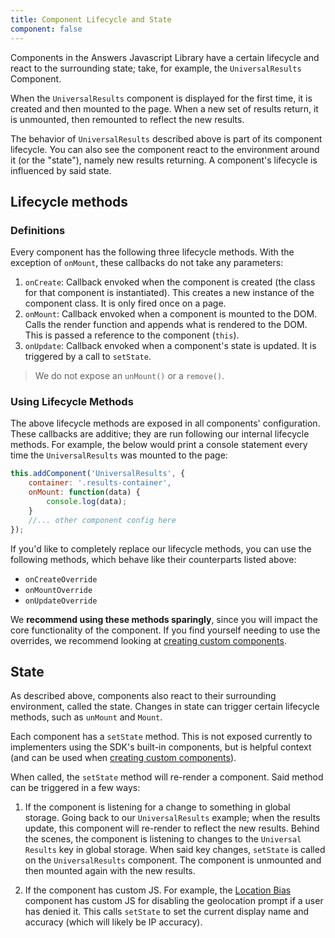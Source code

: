 ```yaml
---
title: Component Lifecycle and State
component: false
---
```


Components in the Answers Javascript Library have a certain lifecycle and react to the surrounding state; take, for example, the `UniversalResults` Component.

When the `UniversalResults` component is displayed for the first time, it is created and then mounted to the page. When a new set of results return, it is unmounted, then remounted to reflect the new results. 

The behavior of `UniversalResults` described above is part of its component lifecycle. You can also see the component react to the environment around it (or the "state"), namely new results returning. A component's lifecycle is influenced by said state. 

## Lifecycle methods

### Definitions
Every component has the following three lifecycle methods. With the exception of `onMount`, these callbacks do not take any parameters:

1. `onCreate`: Callback envoked when the component is created (the class for that component is instantiated). This creates a new instance of the component class. It is only fired once on a page. 
2. `onMount`: Callback envoked when a component is mounted to the DOM. Calls the render function and appends what is rendered to the DOM. This is passed a reference to the component (`this`).
3. `onUpdate`: Callback envoked when a component's state is updated. It is triggered by a call to `setState`.

> We do not expose an `unMount()` or a `remove()`.

### Using Lifecycle Methods
The above lifecycle methods are exposed in all components' configuration. These callbacks are additive; they are run following our internal lifecycle methods. For example, the below would print a console statement every time the `UniversalResults` was mounted to the page:

```js
this.addComponent('UniversalResults', {
    container: '.results-container',
    onMount: function(data) {
        console.log(data);
    }
    //... other component config here
});
```

If you'd like to completely replace our lifecycle methods, you can use the following methods, which behave like their counterparts listed above:
- `onCreateOverride`
- `onMountOverride`
- `onUpdateOverride`

We **recommend using these methods sparingly**, since you will impact the core functionality of the component. If you find yourself needing to use the overrides, we recommend looking at [creating custom components](../custom-components).


## State
As described above, components also react to their surrounding environment, called the state. Changes in state can trigger certain lifecycle methods, such  as `unMount` and `Mount`.

Each component has a `setState` method. This is not exposed currently to implementers using the SDK's built-in components, but is helpful context (and can be used when [creating custom components](../custom-components)).

When called, the `setState` method will re-render a component. Said method can be triggered in a few ways: 

1. If the component is listening for a change to something in global storage. 
Going back to our `UniversalResults` example; when the results update, this component will re-render to reflect the new results. Behind the scenes, the component is listening to changes to the `Universal Results` key in global storage. When said key changes, `setState` is called on the `UniversalResults` component. The component is unmounted and then mounted again with the new results.


2. If the component has custom JS. For example, the [Location Bias](../../components/location-bias) component has custom JS for disabling the geolocation prompt if a user has denied it. This calls `setState` to set the current display name and accuracy (which will likely be IP accuracy).

